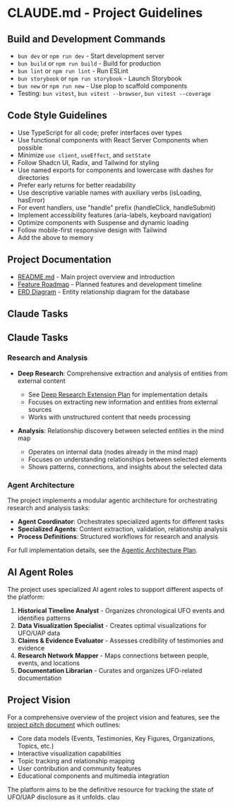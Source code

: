 # CLAUDE.md - Project Guidelines

## Build and Development Commands

- `bun dev` or `npm run dev` - Start development server
- `bun build` or `npm run build` - Build for production
- `bun lint` or `npm run lint` - Run ESLint
- `bun storybook` or `npm run storybook` - Launch Storybook
- `bun new` or `npm run new` - Use plop to scaffold components
- Testing: `bun vitest`, `bun vitest --browser`, `bun vitest --coverage`

## Code Style Guidelines

- Use TypeScript for all code; prefer interfaces over types
- Use functional components with React Server Components when possible
- Minimize `use client`, `useEffect`, and `setState`
- Follow Shadcn UI, Radix, and Tailwind for styling
- Use named exports for components and lowercase with dashes for directories
- Prefer early returns for better readability
- Use descriptive variable names with auxiliary verbs (isLoading, hasError)
- For event handlers, use "handle" prefix (handleClick, handleSubmit)
- Implement accessibility features (aria-labels, keyboard navigation)
- Optimize components with Suspense and dynamic loading
- Follow mobile-first responsive design with Tailwind
- Add the above to memory

## Project Documentation

- [README.md](./README.md) - Main project overview and introduction
- [Feature Roadmap](./apps/app/docs/roadmap.md) - Planned features and development timeline
- [ERD Diagram](./erd-diagram.mermaid) - Entity relationship diagram for the database

## Claude Tasks

## Claude Tasks

### Research and Analysis

- **Deep Research**: Comprehensive extraction and analysis of entities from external content
  - See [Deep Research Extension Plan](docs/agent-notes/deep-research-extension-plan.md) for implementation details
  - Focuses on extracting new information and entities from external sources
  - Works with unstructured content that needs processing

- **Analysis**: Relationship discovery between selected entities in the mind map
  - Operates on internal data (nodes already in the mind map)
  - Focuses on understanding relationships between selected elements
  - Shows patterns, connections, and insights about the selected data

### Agent Architecture

The project implements a modular agentic architecture for orchestrating research and analysis tasks:

- **Agent Coordinator**: Orchestrates specialized agents for different tasks
- **Specialized Agents**: Content extraction, validation, relationship analysis
- **Process Definitions**: Structured workflows for research and analysis

For full implementation details, see the [Agentic Architecture Plan](docs/agent-notes/agentic-architecture-plan.md).

## AI Agent Roles

The project uses specialized AI agent roles to support different aspects of the platform:

1. **Historical Timeline Analyst** - Organizes chronological UFO events and identifies patterns
2. **Data Visualization Specialist** - Creates optimal visualizations for UFO/UAP data
3. **Claims & Evidence Evaluator** - Assesses credibility of testimonies and evidence
4. **Research Network Mapper** - Maps connections between people, events, and locations
5. **Documentation Librarian** - Curates and organizes UFO-related documentation

## Project Vision

For a comprehensive overview of the project vision and features, see the [project pitch document](docs/pitch.md) which outlines:

- Core data models (Events, Testimonies, Key Figures, Organizations, Topics, etc.)
- Interactive visualization capabilities
- Topic tracking and relationship mapping
- User contribution and community features
- Educational components and multimedia integration

The platform aims to be the definitive resource for tracking the state of UFO/UAP disclosure as it unfolds.
clau
